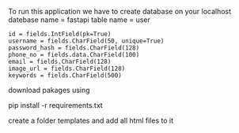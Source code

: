 

To run this application we have to create database on your localhost
datebase name = fastapi
table name = user

    id = fields.IntField(pk=True)
    username = fields.CharField(50, unique=True)
    password_hash = fields.CharField(128)
    phone_no = fields.data.CharField(100)
    email = fields.CharField(128)
    image_url = fields.CharField(128)
    keywords = fields.CharField(500)

download pakages using 
 
 pip install -r requirements.txt
 
 create a folder templates and add all html files to it
